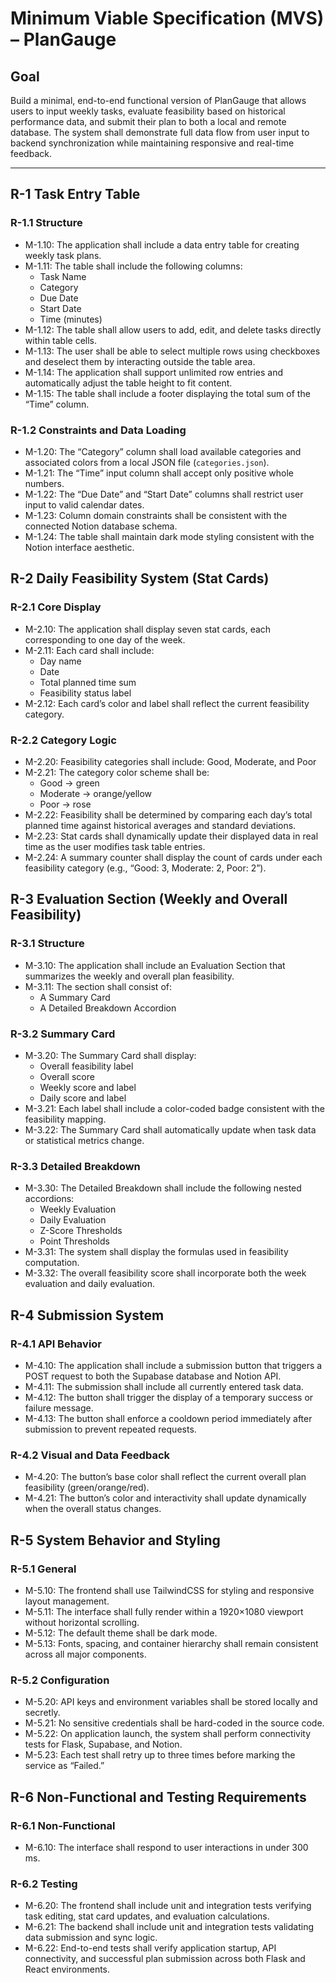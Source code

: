 # Minimum Viable Specification (MVS) – PlanGauge

## Goal
Build a minimal, end-to-end functional version of PlanGauge that allows users to input weekly tasks, evaluate feasibility based on historical performance data, and submit their plan to both a local and remote database. The system shall demonstrate full data flow from user input to backend synchronization while maintaining responsive and real-time feedback.

---

## R-1 Task Entry Table
### R-1.1 Structure
- M-1.10: The application shall include a data entry table for creating weekly task plans.
- M-1.11: The table shall include the following columns:
  - Task Name
  - Category
  - Due Date
  - Start Date
  - Time (minutes)
- M-1.12: The table shall allow users to add, edit, and delete tasks directly within table cells.
- M-1.13: The user shall be able to select multiple rows using checkboxes and deselect them by interacting outside the table area.
- M-1.14: The application shall support unlimited row entries and automatically adjust the table height to fit content.
- M-1.15: The table shall include a footer displaying the total sum of the “Time” column.
### R-1.2 Constraints and Data Loading
- M-1.20: The “Category” column shall load available categories and associated colors from a local JSON file (`categories.json`).
- M-1.21: The “Time” input column shall accept only positive whole numbers.
- M-1.22: The “Due Date” and “Start Date” columns shall restrict user input to valid calendar dates.
- M-1.23: Column domain constraints shall be consistent with the connected Notion database schema.
- M-1.24: The table shall maintain dark mode styling consistent with the Notion interface aesthetic.

## R-2 Daily Feasibility System (Stat Cards)
### R-2.1 Core Display
- M-2.10: The application shall display seven stat cards, each corresponding to one day of the week.
- M-2.11: Each card shall include:
  - Day name
  - Date
  - Total planned time sum
  - Feasibility status label
- M-2.12: Each card’s color and label shall reflect the current feasibility category.
### R-2.2 Category Logic
- M-2.20: Feasibility categories shall include: Good, Moderate, and Poor
- M-2.21: The category color scheme shall be:
  - Good → green
  - Moderate → orange/yellow
  - Poor → rose
- M-2.22: Feasibility shall be determined by comparing each day’s total planned time against historical averages and standard deviations.
- M-2.23: Stat cards shall dynamically update their displayed data in real time as the user modifies task table entries.
- M-2.24: A summary counter shall display the count of cards under each feasibility category (e.g., “Good: 3, Moderate: 2, Poor: 2”). 

## R-3 Evaluation Section (Weekly and Overall Feasibility)
### R-3.1 Structure
- M-3.10: The application shall include an Evaluation Section that summarizes the weekly and overall plan feasibility.
- M-3.11: The section shall consist of:
  - A Summary Card
  - A Detailed Breakdown Accordion
### R-3.2 Summary Card
- M-3.20: The Summary Card shall display:
  - Overall feasibility label
  - Overall score
  - Weekly score and label
  - Daily score and label
- M-3.21: Each label shall include a color-coded badge consistent with the feasibility mapping.
- M-3.22: The Summary Card shall automatically update when task data or statistical metrics change.
### R-3.3 Detailed Breakdown
- M-3.30: The Detailed Breakdown shall include the following nested accordions:
  - Weekly Evaluation
  - Daily Evaluation
  - Z-Score Thresholds
  - Point Thresholds
- M-3.31: The system shall display the formulas used in feasibility computation.
- M-3.32: The overall feasibility score shall incorporate both the week evaluation and daily evaluation.

## R-4 Submission System
### R-4.1 API Behavior
- M-4.10: The application shall include a submission button that triggers a POST request to both the Supabase database and Notion API.
- M-4.11: The submission shall include all currently entered task data.
- M-4.12: The button shall trigger the display of a temporary success or failure message.
- M-4.13: The button shall enforce a cooldown period immediately after submission to prevent repeated requests.
### R-4.2 Visual and Data Feedback
- M-4.20: The button’s base color shall reflect the current overall plan feasibility (green/orange/red).
- M-4.21: The button’s color and interactivity shall update dynamically when the overall status changes.

## R-5 System Behavior and Styling
### R-5.1 General
- M-5.10: The frontend shall use TailwindCSS for styling and responsive layout management.
- M-5.11: The interface shall fully render within a 1920×1080 viewport without horizontal scrolling.
- M-5.12: The default theme shall be dark mode.
- M-5.13: Fonts, spacing, and container hierarchy shall remain consistent across all major components.
### R-5.2 Configuration
- M-5.20: API keys and environment variables shall be stored locally and secretly.
- M-5.21: No sensitive credentials shall be hard-coded in the source code.
- M-5.22: On application launch, the system shall perform connectivity tests for Flask, Supabase, and Notion.
- M-5.23: Each test shall retry up to three times before marking the service as “Failed.”

## R-6 Non-Functional and Testing Requirements
### R-6.1 Non-Functional
- M-6.10: The interface shall respond to user interactions in under 300 ms.
### R-6.2 Testing
- M-6.20: The frontend shall include unit and integration tests verifying task editing, stat card updates, and evaluation calculations.
- M-6.21: The backend shall include unit and integration tests validating data submission and sync logic.
- M-6.22: End-to-end tests shall verify application startup, API connectivity, and successful plan submission across both Flask and React environments.